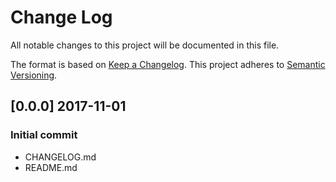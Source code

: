 # Change Log
All notable changes to this project will be documented in this file.

The format is based on [Keep a Changelog](http://keepachangelog.com/).
This project adheres to [Semantic Versioning](http://semver.org/).

## [0.0.0] 2017-11-01
### Initial commit
- CHANGELOG.md
- README.md
